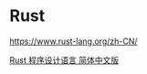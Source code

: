 # Rust

https://www.rust-lang.org/zh-CN/

[Rust 程序设计语言 简体中文版](https://kaisery.github.io/trpl-zh-cn/title-page.html)